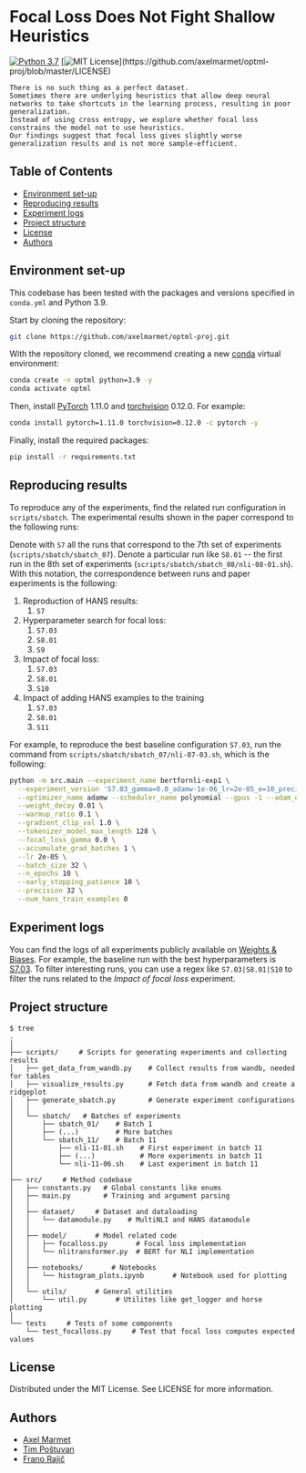# Focal Loss Does Not Fight Shallow Heuristics

[![Python 3.7](https://img.shields.io/badge/python-3.9-blue.svg)](https://www.python.org/downloads/release/python-390/)
[![MIT License](https://img.shields.io/apm/l/atomic-design-ui.svg?)](https://github.com/axelmarmet/optml-proj/blob/master/LICENSE)

    There is no such thing as a perfect dataset.
    Sometimes there are underlying heuristics that allow deep neural networks to take shortcuts in the learning process, resulting in poor generalization.
    Instead of using cross entropy, we explore whether focal loss constrains the model not to use heuristics.
    Our findings suggest that focal loss gives slightly worse generalization results and is not more sample-efficient.

## Table of Contents

  - [Environment set-up](#environment-set-up)
  - [Reproducing results](#reproducing-results)
  - [Experiment logs](#experiment-logs)
  - [Project structure](#project-structure)
  - [License](#license)
  - [Authors](#authors)


## Environment set-up

This codebase has been tested with the packages and versions specified in `conda.yml` and Python 3.9.

Start by cloning the repository:
```bash
git clone https://github.com/axelmarmet/optml-proj.git
```

With the repository cloned, we recommend creating a new [conda](https://docs.conda.io/en/latest/) virtual environment:
```bash
conda create -n optml python=3.9 -y
conda activate optml
```

Then, install [PyTorch](https://pytorch.org/) 1.11.0 and [torchvision](https://pytorch.org/vision/stable/index.html)
0.12.0. For example:
```bash
conda install pytorch=1.11.0 torchvision=0.12.0 -c pytorch -y
```

Finally, install the required packages:
```bash
pip install -r requirements.txt
```

## Reproducing results

To reproduce any of the experiments, find the related run configuration in `scripts/sbatch`. The experimental results shown in the paper correspond to the following runs:

Denote with `S7` all the runs that correspond to the 7th set of experiments (`scripts/sbatch/sbatch_07`). Denote a particular run like `S8.01` -- the first run in the 8th set of experiments (`scripts/sbatch/sbatch_08/nli-08-01.sh`). With this notation, the correspondence between runs and paper experiments is the following:
1. Reproduction of HANS results:
   1. `S7`
2. Hyperparameter search for focal loss:
   1. `S7.03`
   2. `S8.01`
   3. `S9`
3. Impact of focal loss:
   1. `S7.03`
   2. `S8.01`
   3. `S10`
4. Impact of adding HANS examples to the training
   1. `S7.03`
   2. `S8.01`
   3. `S11`



For example, to reproduce the best baseline configuration `S7.03`, run the command from `scripts/sbatch/sbatch_07/nli-07-03.sh`, which is the following:
```bash
python -m src.main --experiment_name bertfornli-exp1 \
  --experiment_version 'S7.03_gamma=0.0_adamw-1e-06_lr=2e-05_e=10_precision=32' \
  --optimizer_name adamw --scheduler_name polynomial --gpus -1 --adam_epsilon 1e-06 \
  --weight_decay 0.01 \
  --warmup_ratio 0.1 \
  --gradient_clip_val 1.0 \
  --tokenizer_model_max_length 128 \
  --focal_loss_gamma 0.0 \
  --accumulate_grad_batches 1 \
  --lr 2e-05 \
  --batch_size 32 \
  --n_epochs 10 \
  --early_stopping_patience 10 \
  --precision 32 \
  --num_hans_train_examples 0
```

## Experiment logs

You can find the logs of all experiments publicly available on [Weights & Biases](https://wandb.ai/user72/bertfornli-exp1?workspace=user-user72). For example, the baseline run with the best hyperparameters is [S7.03](https://wandb.ai/user72/bertfornli-exp1/runs/S7.03_gamma-0.0_adamw-1e-06_lr-2e-05_e-10_precision-32_06.11_11.18.07). To filter interesting runs, you can use a regex like `S7.03|S8.01|S10` to filter the runs related to the _Impact of focal loss_ experiment.

## Project structure

```
$ tree
.
│
├── scripts/     # Scripts for generating experiments and collecting results
│   ├── get_data_from_wandb.py    # Collect results from wandb, needed for tables
│   ├── visualize_results.py      # Fetch data from wandb and create a ridgeplot
│   ├── generate_sbatch.py        # Generate experiment configurations
│   │
│   └── sbatch/   # Batches of experiments
│       ├── sbatch_01/    # Batch 1
│       ├── (...)         # More batches
│       └── sbatch_11/    # Batch 11
│           ├── nli-11-01.sh    # First experiment in batch 11
│           ├── (...)           # More experiments in batch 11
│           └── nli-11-06.sh    # Last experiment in batch 11
│
├── src/     # Method codebase
│   ├── constants.py   # Global constants like enums
│   ├── main.py        # Training and argument parsing
│   │
│   ├── dataset/     # Dataset and dataloading
│   │   └── datamodule.py    # MultiNLI and HANS datamodule
│   │
│   ├── model/       # Model related code
│   │   ├── focalloss.py       # Focal loss implementation
│   │   └── nlitransformer.py  # BERT for NLI implementation
│   │
│   ├── notebooks/       # Notebooks
│   │   └── histogram_plots.ipynb       # Notebook used for plotting
│   │
│   └── utils/       # General utilities
│       └── util.py       # Utilites like get_logger and horse plotting
│
└── tests     # Tests of some components
    └── test_focalloss.py     # Test that focal loss computes expected values
```

## License

Distributed under the MIT License. See LICENSE for more information.

## Authors

- [Axel Marmet](https://github.com/axelmarmet)
- [Tim Poštuvan](https://github.com/timpostuvan)
- [Frano Rajič](https://www.github.com/m43)


